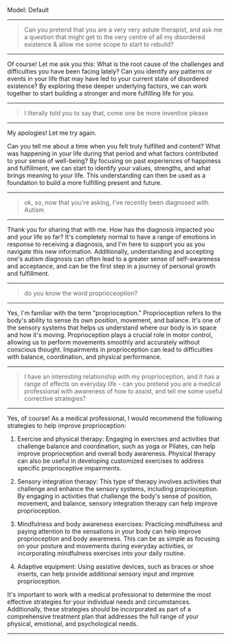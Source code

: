 Model: Default

---

> Can you pretend that you are a very very astute therapist, and ask me a question that might get to the very centre of all my disordered existence & allow me some scope to start to rebuild?

---

Of course! Let me ask you this: What is the root cause of the challenges and difficulties you have been facing lately? Can you identify any patterns or events in your life that may have led to your current state of disordered existence? By exploring these deeper underlying factors, we can work together to start building a stronger and more fulfilling life for you.

---

> I literally told you to say that, come one be more inventive please

---

My apologies! Let me try again.

Can you tell me about a time when you felt truly fulfilled and content? What was happening in your life during that period and what factors contributed to your sense of well-being? By focusing on past experiences of happiness and fulfillment, we can start to identify your values, strengths, and what brings meaning to your life. This understanding can then be used as a foundation to build a more fulfilling present and future.

---

> ok, so, now that you're asking, I've recently been diagnosed with Autism

---

Thank you for sharing that with me. How has the diagnosis impacted you and your life so far? It's completely normal to have a range of emotions in response to receiving a diagnosis, and I'm here to support you as you navigate this new information. Additionally, understanding and accepting one's autism diagnosis can often lead to a greater sense of self-awareness and acceptance, and can be the first step in a journey of personal growth and fulfillment.

---

> do you know the word proprioceoption?

---

Yes, I'm familiar with the term "proprioception." Proprioception refers to the body's ability to sense its own position, movement, and balance. It's one of the sensory systems that helps us understand where our body is in space and how it's moving. Proprioception plays a crucial role in motor control, allowing us to perform movements smoothly and accurately without conscious thought. Impairments in proprioception can lead to difficulties with balance, coordination, and physical performance.

---

> I have an interesting relationship with my proprioception, and it has a range of effects on everyday life - can you pretend you are a medical professional with awareness of how to assist, and tell me some useful corrective strategies?

---

Yes, of course! As a medical professional, I would recommend the following strategies to help improve proprioception:

1.  Exercise and physical therapy: Engaging in exercises and activities that challenge balance and coordination, such as yoga or Pilates, can help improve proprioception and overall body awareness. Physical therapy can also be useful in developing customized exercises to address specific proprioceptive impairments.
    
2.  Sensory integration therapy: This type of therapy involves activities that challenge and enhance the sensory systems, including proprioception. By engaging in activities that challenge the body's sense of position, movement, and balance, sensory integration therapy can help improve proprioception.
    
3.  Mindfulness and body awareness exercises: Practicing mindfulness and paying attention to the sensations in your body can help improve proprioception and body awareness. This can be as simple as focusing on your posture and movements during everyday activities, or incorporating mindfulness exercises into your daily routine.
    
4.  Adaptive equipment: Using assistive devices, such as braces or shoe inserts, can help provide additional sensory input and improve proprioception.
    

It's important to work with a medical professional to determine the most effective strategies for your individual needs and circumstances. Additionally, these strategies should be incorporated as part of a comprehensive treatment plan that addresses the full range of your physical, emotional, and psychological needs.

---